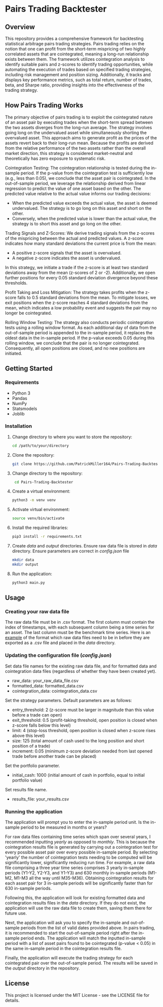 # Pairs Trading Backtester

## Overview

This repository provides a comprehensive framework for backtesting statistical arbitrage pairs trading strategies. 
Pairs trading relies on the notion that one can profit from the short-term mispricing of two highly correlated assets that are cointegrated, meaning a long-run relationship exists between them. 
The framework utilizes cointegration analysis to identify suitable pairs and z-scores to identify trading opportunities, while automating the execution of trades based on specified trading strategies, including risk management and position sizing. 
Additionally, it tracks and displays key performance metrics, such as total return, number of trades, beta, and Sharpe ratio, providing insights into the effectiveness of the trading strategy.

## How Pairs Trading Works
The primary objective of pairs trading is to exploit the cointegrated nature of an asset pair by executing trades when the short-term spread between the two assets diverges from the long-run average. The strategy involves going long on the undervalued asset while simultaneously shorting the overvalued asset. This approach aims to generate profit as the prices of the assets revert back to their long-run mean. Because the profits are derived from the relative performance of the two assets rather than the overall market direction, this strategy is considered market-neutral and theoretically has zero exposure to systematic risk.

Cointegration Testing: The cointegration relationship is tested during the in-sample period. If the p-value from the cointegration test is sufficiently low (e.g., less than 0.05), we conclude that the asset pair is cointegrated. In the out-of-sample period, we leverage the relationship derived from linear regression to predict the value of one asset based on the other. The predicted value relative to the actual value informs our trading decisions:

- When the predicted value exceeds the actual value, the asset is deemed undervalued. The strategy is to go long on this asset and short on the other.
- Conversely, when the predicted value is lower than the actual value, the strategy is to short this asset and go long on the other.

Trading Signals and Z-Scores: We derive trading signals from the z-scores of the mispricing between the actual and predicted values. A z-score indicates how many standard deviations the current price is from the mean:

- A positive z-score signals that the asset is overvalued.
- A negative z-score indicates the asset is undervalued.

In this strategy, we initiate a trade if the z-score is at least two standard deviations away from the mean (z-scores of 2 or -2). Additionally, we open further positions for every 0.05 standard deviation divergence beyond these thresholds.

Profit Taking and Loss Mitigation: The strategy takes profits when the z-score falls to 0.5 standard deviations from the mean. To mitigate losses, we exit positions when the z-score reaches 4 standard deviations from the mean, which indicates a low probability event and suggests the pair may no longer be cointegrated.

Rolling Window Testing: The strategy also conducts periodic cointegration tests using a rolling window format. As each additional day of data from the out-of-sample period is appended to the in-sample period, it replaces the oldest data in the in-sample period. If the p-value exceeds 0.05 during this rolling window, we conclude that the pair is no longer cointegrated. Consequently, all open positions are closed, and no new positions are initiated.

## Getting Started

### Requirements

- Python 3
- Pandas
- NumPy
- Statsmodels
- Joblib

### Installation

1. Change directory to where you want to store the repository:
    ```bash
   cd /path/to/your/directory

2. Clone the repository:
   ```bash
   git clone https://github.com/PatrickMiller164/Pairs-Trading-Backtester.git
   
3. Change directory to the repository:
   ```bash
    cd Pairs-Trading-Backtester

4. Create a virtual environment:
    ```bash
   python3 -m venv venv

5. Activate virtual environment:
    ```bash
   source venv/bin/activate

6. Install the required libraries:
    ```bash
   pip3 install -r requirements.txt

7. Create _data_ and _output_ directories. Ensure raw data file is stored in _data_ directory. 
Ensure parameters are correct in _config.json_ file
    ```bash
   mkdir data
   mkdir output
   
8. Run the application:
    ```bash
    python3 main.py

## Usage

### Creating your raw data file
The raw data file must be in .csv format. 
The first column must contain the index of timestamps, with each subsequent column being a time series for an asset. 
The last column must be the benchmark time series. 
Here is an [example](https://docs.google.com/spreadsheets/d/1eKIyqQmjuK2n7H5-kF-pptQotW78esFFItPCo__xlIE/edit?usp=sharing) 
of the format which raw data files need to be in before they are exported as a .csv file and placed in the _data_ directory.

### Updating the configuration file (_config.json_)
Set data file names for the existing raw data file, and for formatted data and cointegration data files (regardless of whether they have been created yet).
- raw_data: your_raw_data_file.csv
- formatted_data: formatted_data.csv
- cointegration_data: cointegration_data.csv

Set the strategy parameters. Default parameters are as follows: 
- entry_threshold: 2 (z-score must be larger in magnitude than this value before a trade can open) 
- exit_threshold: 0.5 (profit-taking threshold, open position is closed when z-score falls below this level)
- limit: 4 (stop-loss threshold, open position is closed when z-score rises above this level)
- size: 125 (total amount of cash used to the long position and short position of a trade)
- increment: 0.05 (minimum z-score deviation needed from last opened trade before another trade can be placed)

Set the portfolio parameter.
- initial_cash: 1000 (initial amount of cash in portfolio, equal to initial portfolio value)

Set results file name.
- results_file: your_results.csv

### Running the application
The application will prompt you to enter the in-sample period unit. Is the in-sample period to be 
measured in months or years? 

For raw data files containing time series which span over several years, I recommended inputting _yearly_ as opposed to _monthly_. 
This is because the cointegration results file is generated by carrying out a cointegration test for every possible asset pair over every possible in-sample period. 
By selecting 'yearly' the number of cointegration tests needing to be computed will be significantly lower, significantly reducing run time.
For example, a raw data file comprising a three year time series comprises 3 yearly in-sample periods (Y1-Y2, Y2-Y3, and Y1-Y3) and 630 monthly in-sample periods (M1-M2, M1-M3 all the way until M35-M36). 
Obtaining cointegration results for each asset pair for 3 in-sample periods will be significantly faster than for 630 in-sample periods.

Following this, the application will look for existing formatted data and cointegration results files in the _data_ directory.
If they do not exist, the application will use the raw data file to create them, saving them there for future use.

Next, the application will ask you to specify the in-sample and out-of-sample periods from the list of valid dates provided above. 
In pairs trading, it is recommended to start the out-of-sample period right after the in-sample period ends.
The application will match the inputted in-sample period with a list of asset pairs found to be cointegrated (p-value < 0.05) in the same in-sample period in the cointegration results file.

Finally, the application will execute the trading strategy for each cointegrated pair over the out-of-sample period.
The results will be saved in the _output_ directory in the repository.

## License
This project is licensed under the MIT License - see the LICENSE file for details.